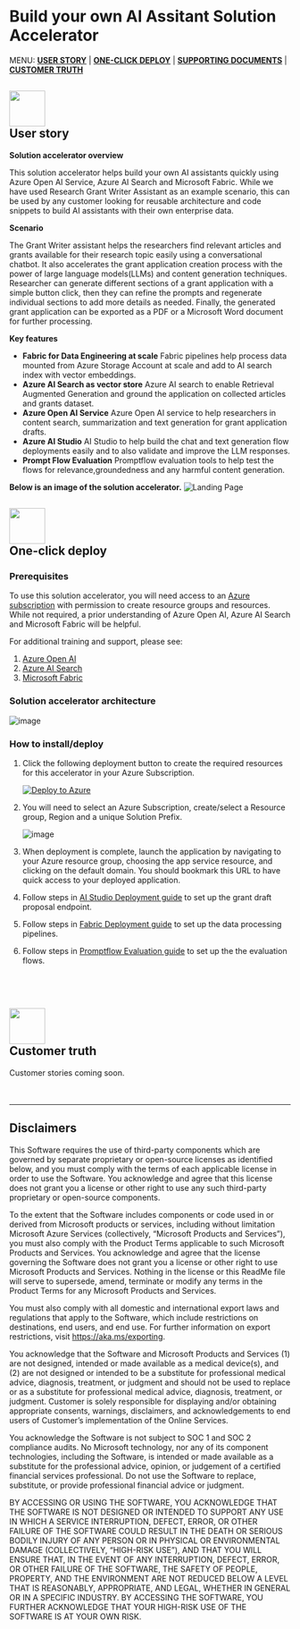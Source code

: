 # Build your own AI Assitant Solution Accelerator

MENU: [**USER STORY**](#user-story) \| [**ONE-CLICK DEPLOY**](#one-click-deploy)  \| [**SUPPORTING DOCUMENTS**](#supporting-documents) \|
[**CUSTOMER TRUTH**](#customer-truth)

<h2><img src="Deployment/images/readMe/userStory.png" width="64">
<br/>
User story
</h2>

**Solution accelerator overview**

This solution accelerator helps build your own AI assistants quickly using Azure Open AI Service, Azure AI Search and Microsoft Fabric. While we have used Research Grant Writer Assistant as an example scenario, this can be used by any customer looking for reusable architecture and code snippets to build AI assistants with their own enterprise data.

**Scenario**

The Grant Writer assistant helps the researchers find relevant articles and grants available for their research topic easily using a conversational chatbot. It also accelerates the grant application creation process with the power of large language models(LLMs) and content generation techniques. Researcher can generate different sections of a grant application with a simple button click, then they can refine the prompts and regenerate individual sections to add more details as needed. Finally, the generated grant application can be exported as a PDF or a Microsoft Word document for further processing.

**Key features**

- **Fabric for Data Engineering at scale**  Fabric pipelines help process data mounted from Azure Storage Account at scale and add to AI search index with vector embeddings.
- **Azure AI Search as vector store** Azure AI search to enable Retrieval Augmented Generation and ground the application on collected articles and grants dataset.
- **Azure Open AI Service** Azure Open AI service to help researchers in content search, summarization and text generation for grant application drafts.
- **Azure AI Studio** AI Studio to help build the chat and text generation flow deployments easily and to also validate and improve the LLM responses.
- **Prompt Flow Evaluation** Promptflow evaluation tools to help test the flows for relevance,groundedness and any harmful content generation.

**Below is an image of the solution accelerator.**
    ![Landing Page](/Deployment/images/readMe/landing_page.png)


<h2><img src="Deployment/images/readMe/oneClickDeploy.png" width="64">
<br/>
One-click deploy
</h2>

### Prerequisites

To use this solution accelerator, you will need access to an [Azure subscription](https://azure.microsoft.com/free/) with permission to create resource groups and resources. While not required, a prior understanding of Azure Open AI, Azure AI Search and Microsoft Fabric will be helpful.

For additional training and support, please see:

1. [Azure Open AI](https://learn.microsoft.com/en-us/azure/ai-services/openai/) 
2. [Azure AI Search](https://learn.microsoft.com/en-us/azure/search/) 
3. [Microsoft Fabric](https://learn.microsoft.com/en-us/fabric/) 

### Solution accelerator architecture
![image](/Deployment/images/readMe/architecture.png)

### **How to install/deploy**

1. Click the following deployment button to create the required resources for this accelerator in your Azure Subscription.

   [![Deploy to Azure](https://aka.ms/deploytoazurebutton)](https://portal.azure.com/#create/Microsoft.Template/uri/https%3A%2F%2Fraw.githubusercontent.com%2Fnchandhi%2Fncbyctestrepo%2Fmain%2FDeployment%2Fbicep%2Fmain.json)

2. You will need to select an Azure Subscription, create/select a Resource group, Region and a unique Solution Prefix.

   ![image](/Deployment/images/readMe/armDeployment.png)

3. When deployment is complete, launch the application by navigating to
    your Azure resource group, choosing the app service resource, and
    clicking on the default domain. You should bookmark this URL to have quick access to your deployed application.

4. Follow steps in [AI Studio Deployment guide](./Deployment/AIStudioDeployment.md) to set up the grant draft proposal endpoint.

5. Follow steps in [Fabric Deployment guide](./Deployment/FabricDeployment.md) to set up the data processing pipelines.

6. Follow steps in [Promptflow Evaluation guide](./Deployment/PromptFlowEvaluation.md) to set up the the evaluation flows.



<br/>
<br>
<h2><img src="Deployment/images/readMe/customerTruth.png" width="64">
</br>
Customer truth
</h2>
Customer stories coming soon.

<br/>
<br/>
<br/>

---

## Disclaimers

This Software requires the use of third-party components which are governed by separate proprietary or open-source licenses as identified below, and you must comply with the terms of each applicable license in order to use the Software. You acknowledge and agree that this license does not grant you a license or other right to use any such third-party proprietary or open-source components.  

To the extent that the Software includes components or code used in or derived from Microsoft products or services, including without limitation Microsoft Azure Services (collectively, “Microsoft Products and Services”), you must also comply with the Product Terms applicable to such Microsoft Products and Services. You acknowledge and agree that the license governing the Software does not grant you a license or other right to use Microsoft Products and Services. Nothing in the license or this ReadMe file will serve to supersede, amend, terminate or modify any terms in the Product Terms for any Microsoft Products and Services. 

You must also comply with all domestic and international export laws and regulations that apply to the Software, which include restrictions on destinations, end users, and end use. For further information on export restrictions, visit https://aka.ms/exporting. 

You acknowledge that the Software and Microsoft Products and Services (1) are not designed, intended or made available as a medical device(s), and (2) are not designed or intended to be a substitute for professional medical advice, diagnosis, treatment, or judgment and should not be used to replace or as a substitute for professional medical advice, diagnosis, treatment, or judgment. Customer is solely responsible for displaying and/or obtaining appropriate consents, warnings, disclaimers, and acknowledgements to end users of Customer’s implementation of the Online Services. 

You acknowledge the Software is not subject to SOC 1 and SOC 2 compliance audits. No Microsoft technology, nor any of its component technologies, including the Software, is intended or made available as a substitute for the professional advice, opinion, or judgement of a certified financial services professional. Do not use the Software to replace, substitute, or provide professional financial advice or judgment.  

BY ACCESSING OR USING THE SOFTWARE, YOU ACKNOWLEDGE THAT THE SOFTWARE IS NOT DESIGNED OR INTENDED TO SUPPORT ANY USE IN WHICH A SERVICE INTERRUPTION, DEFECT, ERROR, OR OTHER FAILURE OF THE SOFTWARE COULD RESULT IN THE DEATH OR SERIOUS BODILY INJURY OF ANY PERSON OR IN PHYSICAL OR ENVIRONMENTAL DAMAGE (COLLECTIVELY, “HIGH-RISK USE”), AND THAT YOU WILL ENSURE THAT, IN THE EVENT OF ANY INTERRUPTION, DEFECT, ERROR, OR OTHER FAILURE OF THE SOFTWARE, THE SAFETY OF PEOPLE, PROPERTY, AND THE ENVIRONMENT ARE NOT REDUCED BELOW A LEVEL THAT IS REASONABLY, APPROPRIATE, AND LEGAL, WHETHER IN GENERAL OR IN A SPECIFIC INDUSTRY. BY ACCESSING THE SOFTWARE, YOU FURTHER ACKNOWLEDGE THAT YOUR HIGH-RISK USE OF THE SOFTWARE IS AT YOUR OWN RISK.  
